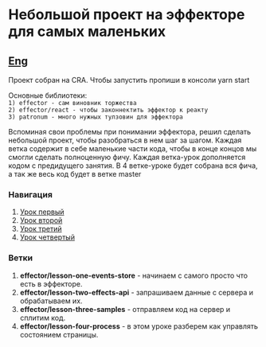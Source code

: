 # Небольшой проект на эффекторе для самых маленьких

## [Eng](./README.md)

Проект собран на CRA. Чтобы запустить пропиши в консоли yarn start

Основные библиотеки:  
``1) effector - сам виновник торжества``  
``2) effector/react - чтобы законнектить эффектор к реакту``  
``3) patronum - много нужных тулзовин для эффектора``

Вспоминая свои проблемы при понимании эффектора, решил сделать небольшой проект, чтобы разобраться в нем шаг за шагом.
Каждая ветка содержит в себе маленькие части кода, чтобы в конце концов мы смогли сделать полноценную фичу. Каждая ветка-урок дополняется кодом с предидущего занятия.
В 4 ветке-уроке будет собрана вся фича, а так же весь код будет в ветке master

### Навигация

1) [Урок первый](src/LessonOne/README_ru.md)
2) [Урок второй](src/LessonTwo/README_ru.md)
3) [Урок третий](src/LessonThree/README.md)
4) [Урок четвертый](src/LessonFour/README.md)

### Ветки

1) **effector/lesson-one-events-store** - начинаем с самого просто что есть в эффекторе.
2) **effector/lesson-two-effects-api** - запрашиваем данные с сервера и обрабатываем их.
3) **effector/lesson-three-samples** - отправляем код на сервер и сплитим код.
4) **effector/lesson-four-process** - в этом уроке разберем как управлять состоянием страницы.
